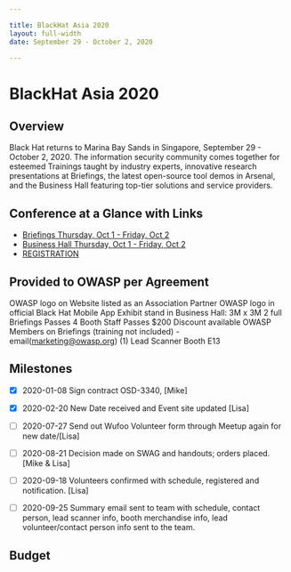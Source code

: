 ```yaml
---

title: BlackHat Asia 2020
layout: full-width
date: September 29 - October 2, 2020

---
```


# BlackHat Asia 2020

## Overview
 
 
Black Hat returns to Marina Bay Sands in Singapore, September 29 - October 2, 2020. The information security community comes together for esteemed Trainings taught by industry experts, innovative research presentations at Briefings, the latest open-source tool demos in Arsenal, and the Business Hall featuring top-tier solutions and service providers.

## Conference at a Glance with Links

- [Briefings Thursday, Oct 1 - Friday, Oct 2](https://www.blackhat.com/asia-20/briefings/schedule/index.html)
- [Business Hall Thursday, Oct 1 - Friday, Oct 2](https://www.blackhat.com/asia-20/sponsors.html)
- [REGISTRATION](https://blackhat.informatech.com/asia/2020/?)

## Provided to OWASP per Agreement

OWASP logo on Website listed as an Association Partner
OWASP logo in official Black Hat Mobile App
Exhibit stand in Business Hall: 3M x 3M
2 full Briefings Passes
4 Booth Staff Passes
$200 Discount available OWASP Members on Briefings (training not included) - email(marketing@owasp.org)
(1) Lead Scanner
Booth E13

## Milestones

* [x] 2020-01-08 Sign contract OSD-3340, [Mike]
* [X] 2020-02-20 New Date received and Event site updated [Lisa]
* [ ] 2020-07-27 Send out Wufoo Volunteer form through Meetup again for new date/[Lisa]
* [ ] 2020-08-21 Decision made on SWAG and handouts; orders placed.[Mike & Lisa]
* [ ] 2020-09-18 Volunteers confirmed with schedule, registered and notification. [Lisa]
* [ ] 2020-09-25 Summary email sent to team with schedule, contact person, lead scanner info, booth merchandise info, lead volunteer/contact person info sent to the team.



## Budget


